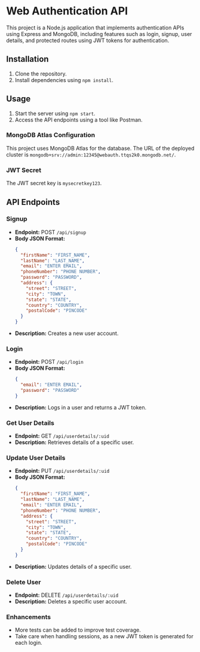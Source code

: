 # Web Authentication API

This project is a Node.js application that implements authentication APIs using Express and MongoDB, including features such as login, signup, user details, and protected routes using JWT tokens for authentication.

## Installation

1. Clone the repository.
2. Install dependencies using `npm install`.

## Usage

1. Start the server using `npm start`.
2. Access the API endpoints using a tool like Postman.

### MongoDB Atlas Configuration

This project uses MongoDB Atlas for the database. The URL of the deployed cluster is `mongodb+srv://admin:12345@webauth.ttqs2k0.mongodb.net/`.

### JWT Secret

The JWT secret key is `mysecretkey123`.

## API Endpoints

### Signup

- **Endpoint:** POST `/api/signup`
- **Body JSON Format:**
  ```json
  {
    "firstName": "FIRST_NAME",
    "lastName": "LAST_NAME",
    "email": "ENTER EMAIL",
    "phoneNumber": "PHONE NUMBER",
    "password": "PASSWORD",
    "address": {
      "street": "STREET",
      "city": "TOWN",
      "state": "STATE",
      "country": "COUNTRY",
      "postalCode": "PINCODE"
    }
  }
- **Description:** Creates a new user account.

### Login

- **Endpoint:** POST `/api/login`
- **Body JSON Format:**
  ```json
  {
    "email": "ENTER EMAIL",
    "password": "PASSWORD"
  }
- **Description:** Logs in a user and returns a JWT token.

### Get User Details

- **Endpoint:** GET `/api/userdetails/:uid`
- **Description:** Retrieves details of a specific user.

### Update User Details

- **Endpoint:** PUT `/api/userdetails/:uid`
- **Body JSON Format:**
  ```json
  {
    "firstName": "FIRST_NAME",
    "lastName": "LAST_NAME",
    "email": "ENTER EMAIL",
    "phoneNumber": "PHONE NUMBER",
    "address": {
      "street": "STREET",
      "city": "TOWN",
      "state": "STATE",
      "country": "COUNTRY",
      "postalCode": "PINCODE"
    }
  }
- **Description:** Updates details of a specific user.

### Delete User

- **Endpoint:** DELETE `/api/userdetails/:uid`
- **Description:** Deletes a specific user account.

### Enhancements

- More tests can be added to improve test coverage.
- Take care when handling sessions, as a new JWT token is generated for each login.
